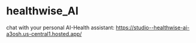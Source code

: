 # healthwise_AI
chat with your personal AI-Health assistant: 
https://studio--healthwise-ai-a3osh.us-central1.hosted.app/

